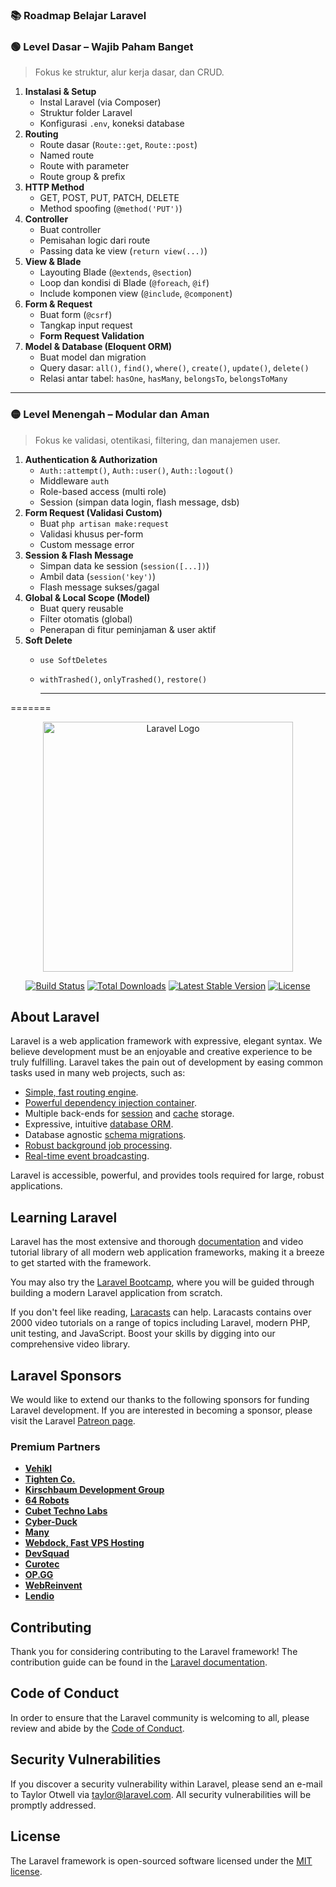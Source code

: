 
### 📚 **Roadmap Belajar Laravel**

### 🟢 **Level Dasar – Wajib Paham Banget**

> Fokus ke struktur, alur kerja dasar, dan CRUD.
> 
1. **Instalasi & Setup**
    - Instal Laravel (via Composer)
    - Struktur folder Laravel
    - Konfigurasi `.env`, koneksi database
2. **Routing**
    - Route dasar (`Route::get`, `Route::post`)
    - Named route
    - Route with parameter
    - Route group & prefix
3. **HTTP Method**
    - GET, POST, PUT, PATCH, DELETE
    - Method spoofing (`@method('PUT')`)
4. **Controller**
    - Buat controller
    - Pemisahan logic dari route
    - Passing data ke view (`return view(...)`)
5. **View & Blade**
    - Layouting Blade (`@extends`, `@section`)
    - Loop dan kondisi di Blade (`@foreach`, `@if`)
    - Include komponen view (`@include`, `@component`)
6. **Form & Request**
    - Buat form (`@csrf`)
    - Tangkap input request
    - **Form Request Validation**
7. **Model & Database (Eloquent ORM)**
    - Buat model dan migration
    - Query dasar: `all()`, `find()`, `where()`, `create()`, `update()`, `delete()`
    - Relasi antar tabel: `hasOne`, `hasMany`, `belongsTo`, `belongsToMany`

---

### 🟡 **Level Menengah – Modular dan Aman**

> Fokus ke validasi, otentikasi, filtering, dan manajemen user.
> 
1. **Authentication & Authorization**
    - `Auth::attempt()`, `Auth::user()`, `Auth::logout()`
    - Middleware `auth`
    - Role-based access (multi role)
    - Session (simpan data login, flash message, dsb)
2. **Form Request (Validasi Custom)**
    - Buat `php artisan make:request`
    - Validasi khusus per-form
    - Custom message error
3. **Session & Flash Message**
    - Simpan data ke session (`session([...])`)
    - Ambil data (`session('key')`)
    - Flash message sukses/gagal
4. **Global & Local Scope (Model)**
    - Buat query reusable
    - Filter otomatis (global)
    - Penerapan di fitur peminjaman & user aktif
5. **Soft Delete**
    - `use SoftDeletes`
    - `withTrashed()`, `onlyTrashed()`, `restore()`
        
        ---
=======
<p align="center"><a href="https://laravel.com" target="_blank"><img src="https://raw.githubusercontent.com/laravel/art/master/logo-lockup/5%20SVG/2%20CMYK/1%20Full%20Color/laravel-logolockup-cmyk-red.svg" width="400" alt="Laravel Logo"></a></p>

<p align="center">
<a href="https://github.com/laravel/framework/actions"><img src="https://github.com/laravel/framework/workflows/tests/badge.svg" alt="Build Status"></a>
<a href="https://packagist.org/packages/laravel/framework"><img src="https://img.shields.io/packagist/dt/laravel/framework" alt="Total Downloads"></a>
<a href="https://packagist.org/packages/laravel/framework"><img src="https://img.shields.io/packagist/v/laravel/framework" alt="Latest Stable Version"></a>
<a href="https://packagist.org/packages/laravel/framework"><img src="https://img.shields.io/packagist/l/laravel/framework" alt="License"></a>
</p>

## About Laravel

Laravel is a web application framework with expressive, elegant syntax. We believe development must be an enjoyable and creative experience to be truly fulfilling. Laravel takes the pain out of development by easing common tasks used in many web projects, such as:

- [Simple, fast routing engine](https://laravel.com/docs/routing).
- [Powerful dependency injection container](https://laravel.com/docs/container).
- Multiple back-ends for [session](https://laravel.com/docs/session) and [cache](https://laravel.com/docs/cache) storage.
- Expressive, intuitive [database ORM](https://laravel.com/docs/eloquent).
- Database agnostic [schema migrations](https://laravel.com/docs/migrations).
- [Robust background job processing](https://laravel.com/docs/queues).
- [Real-time event broadcasting](https://laravel.com/docs/broadcasting).

Laravel is accessible, powerful, and provides tools required for large, robust applications.

## Learning Laravel

Laravel has the most extensive and thorough [documentation](https://laravel.com/docs) and video tutorial library of all modern web application frameworks, making it a breeze to get started with the framework.

You may also try the [Laravel Bootcamp](https://bootcamp.laravel.com), where you will be guided through building a modern Laravel application from scratch.

If you don't feel like reading, [Laracasts](https://laracasts.com) can help. Laracasts contains over 2000 video tutorials on a range of topics including Laravel, modern PHP, unit testing, and JavaScript. Boost your skills by digging into our comprehensive video library.

## Laravel Sponsors

We would like to extend our thanks to the following sponsors for funding Laravel development. If you are interested in becoming a sponsor, please visit the Laravel [Patreon page](https://patreon.com/taylorotwell).

### Premium Partners

- **[Vehikl](https://vehikl.com/)**
- **[Tighten Co.](https://tighten.co)**
- **[Kirschbaum Development Group](https://kirschbaumdevelopment.com)**
- **[64 Robots](https://64robots.com)**
- **[Cubet Techno Labs](https://cubettech.com)**
- **[Cyber-Duck](https://cyber-duck.co.uk)**
- **[Many](https://www.many.co.uk)**
- **[Webdock, Fast VPS Hosting](https://www.webdock.io/en)**
- **[DevSquad](https://devsquad.com)**
- **[Curotec](https://www.curotec.com/services/technologies/laravel/)**
- **[OP.GG](https://op.gg)**
- **[WebReinvent](https://webreinvent.com/?utm_source=laravel&utm_medium=github&utm_campaign=patreon-sponsors)**
- **[Lendio](https://lendio.com)**

## Contributing

Thank you for considering contributing to the Laravel framework! The contribution guide can be found in the [Laravel documentation](https://laravel.com/docs/contributions).

## Code of Conduct

In order to ensure that the Laravel community is welcoming to all, please review and abide by the [Code of Conduct](https://laravel.com/docs/contributions#code-of-conduct).

## Security Vulnerabilities

If you discover a security vulnerability within Laravel, please send an e-mail to Taylor Otwell via [taylor@laravel.com](mailto:taylor@laravel.com). All security vulnerabilities will be promptly addressed.

## License

The Laravel framework is open-sourced software licensed under the [MIT license](https://opensource.org/licenses/MIT).
